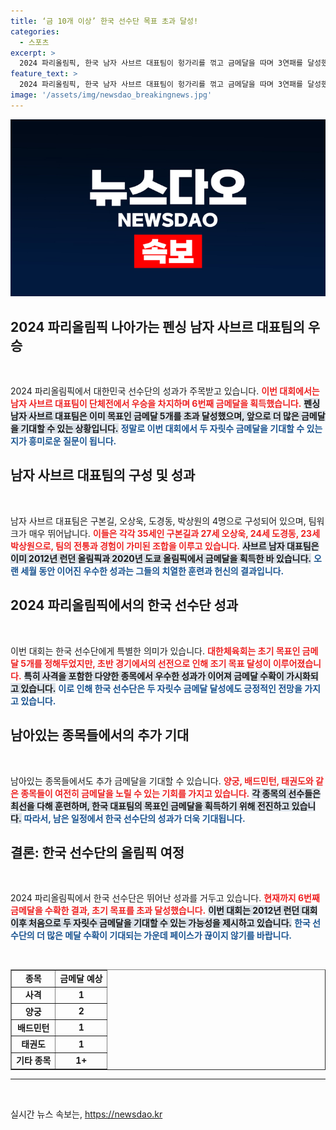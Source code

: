 ```yaml
---
title: ‘금 10개 이상’ 한국 선수단 목표 초과 달성!
categories:
  - 스포츠
excerpt: >
  2024 파리올림픽, 한국 남자 사브르 대표팀이 헝가리를 꺾고 금메달을 따며 3연패를 달성했다! 목표를 초과 달성한 한국은 두 자릿수 금메달에도 도전 중으로 향후 성과가 기대된다.
feature_text: >
  2024 파리올림픽, 한국 남자 사브르 대표팀이 헝가리를 꺾고 금메달을 따며 3연패를 달성했다! 목표를 초과 달성한 한국은 두 자릿수 금메달에도 도전 중으로 향후 성과가 기대된다.
image: '/assets/img/newsdao_breakingnews.jpg'
---
```


<p><img src="/assets/img/newsdao_breakingnews.jpg" alt="ontimetimes 속보" /></p>

<h2 data-ke-size="size26">2024 파리올림픽 나아가는 펜싱 남자 사브르 대표팀의 우승</h2>  

<p data-ke-size="size16">&nbsp;</p>  

<p>2024 파리올림픽에서 대한민국 선수단의 성과가 주목받고 있습니다. <b><span style="color: #ee2323;">이번 대회에서는 남자 사브르 대표팀이 단체전에서 우승을 차지하며 6번째 금메달을 획득했습니다.</span></b> <b><span style="background-color: #21538527;">펜싱 남자 사브르 대표팀은 이미 목표인 금메달 5개를 초과 달성했으며, 앞으로 더 많은 금메달을 기대할 수 있는 상황입니다.</span></b> <b><span style="color: #1a5490;">정말로 이번 대회에서 두 자릿수 금메달을 기대할 수 있는지가 흥미로운 질문이 됩니다.</span></b></p>

<h2 data-ke-size="size26">남자 사브르 대표팀의 구성 및 성과</h2>  

<p data-ke-size="size16">&nbsp;</p>  

<p>남자 사브르 대표팀은 구본길, 오상욱, 도경동, 박상원의 4명으로 구성되어 있으며, 팀워크가 매우 뛰어납니다. <b><span style="color: #ee2323;">이들은 각각 35세인 구본길과 27세 오상욱, 24세 도경동, 23세 박상원으로, 팀의 전통과 경험이 가미된 조합을 이루고 있습니다.</span></b> <b><span style="background-color: #21538527;">사브르 남자 대표팀은 이미 2012년 런던 올림픽과 2020년 도쿄 올림픽에서 금메달을 획득한 바 있습니다.</span></b> <b><span style="color: #1a5490;">오랜 세월 동안 이어진 우수한 성과는 그들의 치열한 훈련과 헌신의 결과입니다.</span></b></p>

<h2 data-ke-size="size26">2024 파리올림픽에서의 한국 선수단 성과</h2>  

<p data-ke-size="size16">&nbsp;</p>  

<p>이번 대회는 한국 선수단에게 특별한 의미가 있습니다. <b><span style="color: #ee2323;">대한체육회는 초기 목표인 금메달 5개를 정해두었지만, 초반 경기에서의 선전으로 인해 조기 목표 달성이 이루어졌습니다.</span></b> <b><span style="background-color: #21538527;">특히 사격을 포함한 다양한 종목에서 우수한 성과가 이어져 금메달 수확이 가시화되고 있습니다.</span></b> <b><span style="color: #1a5490;">이로 인해 한국 선수단은 두 자릿수 금메달 달성에도 긍정적인 전망을 가지고 있습니다.</span></b></p>

<h2 data-ke-size="size26">남아있는 종목들에서의 추가 기대</h2>  

<p data-ke-size="size16">&nbsp;</p>  

<p>남아있는 종목들에서도 추가 금메달을 기대할 수 있습니다. <b><span style="color: #ee2323;">양궁, 배드민턴, 태권도와 같은 종목들이 여전히 금메달을 노릴 수 있는 기회를 가지고 있습니다.</span></b> <b><span style="background-color: #21538527;">각 종목의 선수들은 최선을 다해 훈련하며, 한국 대표팀의 목표인 금메달을 획득하기 위해 전진하고 있습니다.</span></b> <b><span style="color: #1a5490;">따라서, 남은 일정에서 한국 선수단의 성과가 더욱 기대됩니다.</span></b></p>

<h2 data-ke-size="size26">결론: 한국 선수단의 올림픽 여정</h2>  

<p data-ke-size="size16">&nbsp;</p>  

<p>2024 파리올림픽에서 한국 선수단은 뛰어난 성과를 거두고 있습니다. <b><span style="color: #ee2323;">현재까지 6번째 금메달을 수확한 결과, 초기 목표를 초과 달성했습니다.</span></b> <b><span style="background-color: #21538527;">이번 대회는 2012년 런던 대회 이후 처음으로 두 자릿수 금메달을 기대할 수 있는 가능성을 제시하고 있습니다.</span></b> <b><span style="color: #1a5490;">한국 선수단의 더 많은 메달 수확이 기대되는 가운데 페이스가 끊이지 않기를 바랍니다.</span></b></p>

<p data-ke-size="size16">&nbsp;</p>  

<table style="width: 100%; border-collapse: collapse;" border="1">  
  <tr>  
    <td style="text-align: center; height: 17px;"><b>종목</b></td>  
    <td style="text-align: center; height: 17px;"><b>금메달 예상</b></td>  
  </tr>  
  <tr>  
    <td style="text-align: center; height: 17px;"><b>사격</b></td>  
    <td style="text-align: center; height: 17px;"><b>1</b></td>  
  </tr>  
  <tr>  
    <td style="text-align: center; height: 17px;"><b>양궁</b></td>  
    <td style="text-align: center; height: 17px;"><b>2</b></td>  
  </tr>  
  <tr>  
    <td style="text-align: center; height: 17px;"><b>배드민턴</b></td>  
    <td style="text-align: center; height: 17px;"><b>1</b></td>  
  </tr>  
  <tr>  
    <td style="text-align: center; height: 17px;"><b>태권도</b></td>  
    <td style="text-align: center; height: 17px;"><b>1</b></td>  
  </tr>  
  <tr>  
    <td style="text-align: center; height: 17px;"><b>기타 종목</b></td>  
    <td style="text-align: center; height: 17px;"><b>1+</b></td>  
  </tr>  
</table>  

<hr />  

<p data-ke-size="size16">&nbsp;</p>
실시간 뉴스 속보는, <a href="https://newsdao.kr" rel="dofollow">https://newsdao.kr</a>


